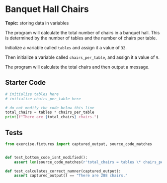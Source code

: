 # Banquet Hall Chairs
**Topic:** storing data in variables



The program will calculate the total number of chairs in a banquet hall. This is determined by the number of tables and the number of chairs per table.

Initialize a variable called `tables` and assign it a value of `32`.

Then initialize a variable called `chairs_per_table`, and assign it a value of `9`.

The program will calculate the total chairs and then output a message.

## Starter Code
```python
# initialize tables here
# initialize chairs_per_table here

# do not modify the code below this line
total_chairs = tables * chairs_per_table
print(f"There are {total_chairs} chairs.")
```

## Tests
```python
from exercise.fixtures import captured_output, source_code_matches


def test_bottom_code_isnt_modified():
    assert len(source_code_matches(r'total_chairs = tables \* chairs_per_table\nprint\(f"There are {total_chairs} chairs."\)')) == 1, "You shouldn't modify the code at the bottom."

def test_calculates_correct_numner(captured_output):
    assert captured_output() == "There are 288 chairs."
```
